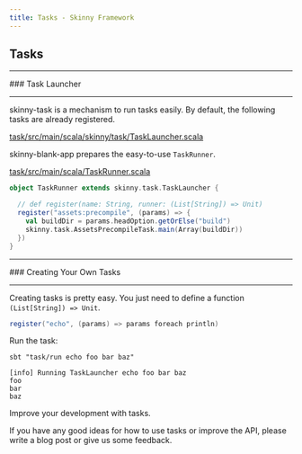 ```yaml
---
title: Tasks - Skinny Framework
---
```


## Tasks

<hr/>
### Task Launcher
<hr/>

skinny-task is a mechanism to run tasks easily. By default, the following tasks are already registered.

[task/src/main/scala/skinny/task/TaskLauncher.scala](https://github.com/skinny-framework/skinny-framework/blob/master/task/src/main/scala/skinny/task/TaskLauncher.scala)

skinny-blank-app prepares the easy-to-use `TaskRunner`.

[task/src/main/scala/TaskRunner.scala](https://github.com/skinny-framework/skinny-framework/blob/master/yeoman-generator-skinny/app/templates/task/src/main/scala/TaskRunner.scala)


```scala
object TaskRunner extends skinny.task.TaskLauncher {

  // def register(name: String, runner: (List[String]) => Unit)
  register("assets:precompile", (params) => {
    val buildDir = params.headOption.getOrElse("build")
    skinny.task.AssetsPrecompileTask.main(Array(buildDir))
  })
}
```

<hr/>
### Creating Your Own Tasks
<hr/>

Creating tasks is pretty easy. You just need to define a function `(List[String]) => Unit`.

```scala
register("echo", (params) => params foreach println)
```

Run the task:

```
sbt "task/run echo foo bar baz"

[info] Running TaskLauncher echo foo bar baz
foo
bar
baz
```

Improve your development with tasks.

If you have any good ideas for how to use tasks or improve the API, please write a blog post or give us some feedback.
